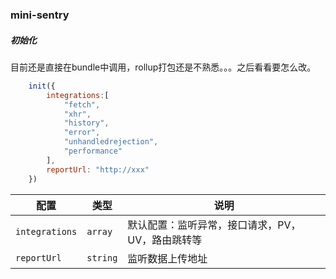 ### mini-sentry

##### 初始化
目前还是直接在bundle中调用，rollup打包还是不熟悉。。。之后看看要怎么改。
```js
    init({
        integrations:[
            "fetch", 
            "xhr", 
            "history", 
            "error",
            "unhandledrejection",
            "performance"
        ],
        reportUrl: "http://xxx"
    })
```


| 配置 | 类型 | 说明 |
| ------ | ------ | ------ |
| `integrations` | `array` | 默认配置：监听异常，接口请求，PV，UV，路由跳转等 |
| `reportUrl` | `string` | 监听数据上传地址 |


